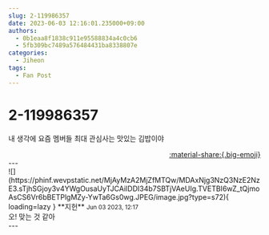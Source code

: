 ```yaml
---
slug: 2-119986357
date: 2023-06-03 12:16:01.235000+09:00
authors:
  - 0b1eaa8f1838c911e95588834a4c0cb6
  - 5fb309bc7489a576484431ba8338807e
categories:
  - Jiheon
tags:
  - Fan Post
---
```


# 2-119986357

<div class="post-container" markdown="1">
<div class="content-container md-sidebar__scrollwrap" markdown="1">

내 생각에 요즘 멤버들 최대 관심사는 맛있는 김밥이야

</div>
</div>

<div style="text-align: right;" markdown="1">
<a href="https://weverse.io/fromis9/fanpost/2-119986357" style="text-align: right;">:material-share:{.big-emoji}</a>
</div>
---

<div class="comments-container md-sidebar__scrollwrap" markdown="1">
<div class="comment" markdown="1">
<div class='id-container' markdown="1">
![](https://phinf.wevpstatic.net/MjAyMzA2MjZfMTQw/MDAxNjg3NzQ3NzE2NzE3.sTjhSGjoy3v4YWgOusaUyTJCAiIDDI34b7SBTjVAeUIg.TVETBI6wZ_tQjmoAsCS6Vr6bBETPlgMZy-YwTa6Gs0wg.JPEG/image.jpg?type=s72){ loading=lazy }
**<span class="artist">지헌</span>** <small>Jun 03 2023, 12:17</small><br>
</div>
<div class='comment-body' markdown="1">
오! 맞는 것 같아
</div>
</div>
</div>
---
